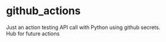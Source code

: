 # github_actions
Just an action testing API call with Python using github secrets.  
Hub for future actions

